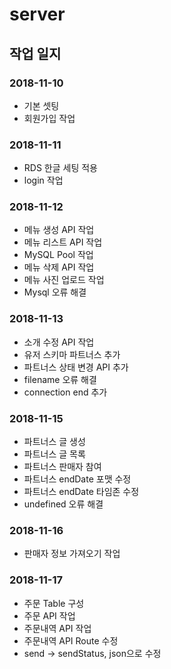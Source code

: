 # server

## 작업 일지
### 2018-11-10
- 기본 셋팅
- 회원가입 작업

### 2018-11-11
- RDS 한글 세팅 적용
- login 작업

### 2018-11-12
- 메뉴 생성 API 작업
- 메뉴 리스트 API 작업
- MySQL Pool 작업
- 메뉴 삭제 API 작업
- 메뉴 사진 업로드 작업
- Mysql 오류 해결

### 2018-11-13
- 소개 수정 API 작업
- 유저 스키마 파트너스 추가 
- 파트너스 상태 변경 API 추가
- filename 오류 해결
- connection end 추가

### 2018-11-15
- 파트너스 글 생성
- 파트너스 글 목록
- 파트너스 판매자 참여
- 파트너스 endDate 포맷 수정
- 파트너스 endDate 타임존 수정
- undefined 오류 해결

### 2018-11-16
- 판매자 정보 가져오기 작업

### 2018-11-17
- 주문 Table 구성
- 주문 API 작업
- 주문내역 API 작업
- 주문내역 API Route 수정
- send -> sendStatus, json으로 수정
